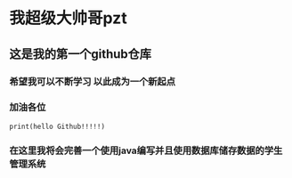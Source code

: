 # 我超级大帅哥pzt
## 这是我的第一个github仓库 
### 希望我可以不断学习 以此成为一个新起点
### 加油各位
```
print(hello Github!!!!!)
```
### 在这里我将会完善一个使用java编写并且使用数据库储存数据的学生管理系统
